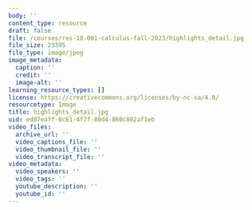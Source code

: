 ```yaml
---
body: ''
content_type: resource
draft: false
file: /courses/res-18-001-calculus-fall-2023/highlights_detail.jpg
file_size: 23395
file_type: image/jpeg
image_metadata:
  caption: ''
  credit: ''
  image-alt: ''
learning_resource_types: []
license: https://creativecommons.org/licenses/by-nc-sa/4.0/
resourcetype: Image
title: highlights_detail.jpg
uid: ed07eaff-0c61-4f7f-80d4-860c802af1eb
video_files:
  archive_url: ''
  video_captions_file: ''
  video_thumbnail_file: ''
  video_transcript_file: ''
video_metadata:
  video_speakers: ''
  video_tags: ''
  youtube_description: ''
  youtube_id: ''
---
```

